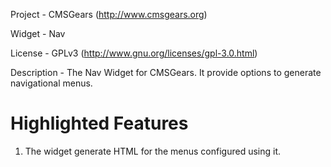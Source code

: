 Project 	- CMSGears (http://www.cmsgears.org)

Widget  	- Nav

License 	- GPLv3 (http://www.gnu.org/licenses/gpl-3.0.html)

Description - The Nav Widget for CMSGears. It provide options to generate navigational menus.

Highlighted Features
=========================================
1. The widget generate HTML for the menus configured using it.